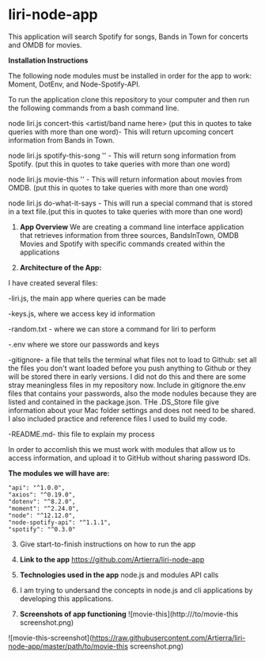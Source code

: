 # liri-node-app
This application will search Spotify for songs, Bands in Town for concerts and OMDB for movies.

**Installation Instructions**

The following node modules must be installed in order for the app to work: Moment, DotEnv, and Node-Spotify-API.

To run the application clone this repository to your computer and then run the following commands from a bash command line.

node liri.js concert-this <artist/band name here> (put this in quotes to take queries with more than one word)- This will return upcoming concert information from Bands in Town. 

node liri.js spotify-this-song '' - This will return song information from Spotify. (put this in quotes to take queries with more than one word)

node liri.js movie-this '' - This will return information about movies from OMDB. (put this in quotes to take queries with more than one word)

node liri.js do-what-it-says - This will run a special command that is stored in a text file.(put this in quotes to take queries with more than one word)

1. **App Overview** 
We are creating a command line interface application that retrieves information from three sources, BandsInTown, OMDB Movies and Spotify with specific commands created within the applications
   

2. **Architecture of the App:**

I have created several files:

-liri.js, the main app where queries can  be made

-keys.js,  where we access key id information

-random.txt - where we can store a command for liri to perform

-.env where we store our passwords and keys

-gitignore- a file that tells the terminal what files not to load to Github:
set all the files you don't want loaded before you push anything to Github or they will be stored there in early versions.  I did not do this and there are some stray meaningless files in my repository now.
 Include in gitignore the.env files that contains your passwords, also the mode nodules because they are listed and contained in the package.json. THe .DS_Store file give information about your Mac folder settings and does not need to be shared. I also included practice and reference files I used to build my code.

-README.md- this file to explain my process

In order to accomlish this we must work with modules that allow us to access information, and upload it to GitHub without sharing password IDs.

**The modules we will have are:**
 
    "api": "^1.0.0",
    "axios": "^0.19.0",
    "dotenv": "^8.2.0",
    "moment": "^2.24.0",
    "node": "^12.12.0",
    "node-spotify-api": "^1.1.1",
    "spotify": "^0.3.0"
 
3. Give start-to-finish instructions on how to run the app

5. **Link to the app**
    https://github.com/Artierra/liri-node-app

6. **Technologies used in the app**
    node.js and modules
    API calls 
    

7. I am trying to undersand the concepts in node.js and cli applications by developing this applications.

8. **Screenshots of app functioning**
    ![movie-this](http:///to/movie-this screenshot.png)
   

![movie-this-screenshot](https://raw.githubusercontent.com/Artierra/liri-node-app/master/path/to/movie-this screenshot.png)